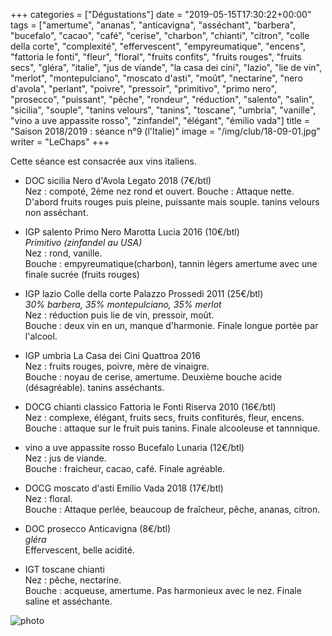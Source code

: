 +++
categories = ["Dégustations"]
date = "2019-05-15T17:30:22+00:00"
tags = ["amertume", "ananas", "anticavigna", "asséchant", "barbera", "bucefalo", "cacao", "café", "cerise", "charbon", "chianti", "citron", "colle della corte", "complexité", "effervescent", "empyreumatique", "encens", "fattoria le fonti", "fleur", "floral", "fruits confits", "fruits rouges", "fruits secs", "gléra", "italie", "jus de viande", "la casa dei cini", "lazio", "lie de vin", "merlot", "montepulciano", "moscato d'asti", "moût", "nectarine", "nero d'avola", "perlant", "poivre", "pressoir", "primitivo", "primo nero", "prosecco", "puissant", "pêche", "rondeur", "réduction", "salento", "salin", "sicilia", "souple", "tanins velours", "tanins", "toscane", "umbria", "vanille", "vino a uve appassite rosso", "zinfandel", "élégant", "émilio vada"] 
title = "Saison 2018/2019 : séance n°9 (l'Italie)"
image = "/img/club/18-09-01.jpg"
writer = "LeChaps"
+++

Cette séance est consacrée aux vins italiens.

* DOC sicilia Nero d'Avola Legato 2018 (7€/btl) <i class="fa fa-plus-circle"></i>  
Nez : compoté, 2ème nez rond et ouvert.
Bouche : Attaque nette. D'abord fruits rouges puis pleine, puissante mais souple. tanins velours non asséchant.

* IGP salento Primo Nero Marotta Lucia 2016 (10€/btl)  
_Primitivo (zinfandel au USA)_  
Nez : rond, vanille.  
Bouche : empyreumatique(charbon), tannin légers amertume avec une finale sucrée (fruits rouges)

* IGP lazio Colle della corte Palazzo Prossedi 2011 (25€/btl) <i class="fa fa-minus-circle"></i>  
_30% barbera, 35% montepulciano, 35% merlot_  
Nez : réduction puis lie de vin, pressoir, moût.  
Bouche : deux vin en  un, manque d'harmonie. Finale longue portée par l'alcool.

* IGP umbria La Casa dei Cini Quattroa 2016  
Nez : fruits rouges, poivre, mère de vinaigre.  
Bouche : noyau de cerise, amertume. Deuxième bouche acide (désagréable). tanins asséchants.

* DOCG chianti classico Fattoria le Fonti Riserva 2010 (16€/btl)  
Nez : complexe, élégant, fruits secs, fruits confiturés, fleur, encens.  
Bouche : attaque sur le fruit puis tanins. Finale alcooleuse et tannnique.

* vino a uve appassite rosso Bucefalo Lunaria (12€/btl)  
Nez : jus de viande.  
Bouche : fraicheur, cacao, café. Finale agréable.

* DOCG moscato d'asti Emilio Vada 2018 (17€/btl)  
Nez : floral.  
Bouche : Attaque perlée, beaucoup de fraîcheur, pêche, ananas, citron.  

* DOC prosecco Anticavigna (8€/btl)  
_gléra_  
Effervescent, belle acidité.

* IGT toscane chianti  
Nez : pêche, nectarine.  
Bouche : acqueuse, amertume. Pas harmonieux avec le nez. Finale saline et asséchante.

![photo][1]

[1]: /img/club/18-09-01.jpg
